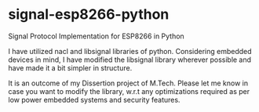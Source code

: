 # signal-esp8266-python
Signal Protocol Implementation for ESP8266 in Python

I have utilized nacl and libsignal libraries of python. Considering embedded devices in mind, I have modified the libsignal library wherever possible and have made it a bit simpler in structure.

It is an outcome of my Dissertion project of M.Tech. Please let me know in case you want to modify the library, w.r.t any optimizations required as per low power embedded systems and security features.

